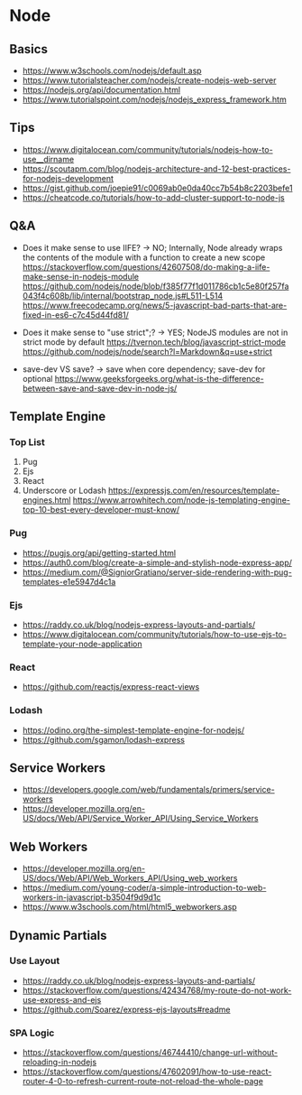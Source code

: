 # Node
## Basics
- https://www.w3schools.com/nodejs/default.asp
- https://www.tutorialsteacher.com/nodejs/create-nodejs-web-server
- https://nodejs.org/api/documentation.html
- https://www.tutorialspoint.com/nodejs/nodejs_express_framework.htm

## Tips
- https://www.digitalocean.com/community/tutorials/nodejs-how-to-use__dirname
- https://scoutapm.com/blog/nodejs-architecture-and-12-best-practices-for-nodejs-development
- https://gist.github.com/joepie91/c0069ab0e0da40cc7b54b8c2203befe1
- https://cheatcode.co/tutorials/how-to-add-cluster-support-to-node-js

## Q&A
- Does it make sense to use IIFE? -> NO; Internally, Node already wraps the contents of the module with a function to create a new scope
https://stackoverflow.com/questions/42607508/do-making-a-iife-make-sense-in-nodejs-module
https://github.com/nodejs/node/blob/f385f77f1d011786cb1c5e80f257fa043f4c608b/lib/internal/bootstrap_node.js#L511-L514
https://www.freecodecamp.org/news/5-javascript-bad-parts-that-are-fixed-in-es6-c7c45d44fd81/

- Does it make sense to "use strict";? -> YES; NodeJS modules are not in strict mode by default
https://tvernon.tech/blog/javascript-strict-mode
https://github.com/nodejs/node/search?l=Markdown&q=use+strict

- save-dev VS save? -> save when core dependency; save-dev for optional
https://www.geeksforgeeks.org/what-is-the-difference-between-save-and-save-dev-in-node-js/

## Template Engine
### Top List
1. Pug
2. Ejs
3. React
4. Underscore or Lodash
https://expressjs.com/en/resources/template-engines.html
https://www.arrowhitech.com/node-js-templating-engine-top-10-best-every-developer-must-know/

### Pug
- https://pugjs.org/api/getting-started.html
- https://auth0.com/blog/create-a-simple-and-stylish-node-express-app/
- https://medium.com/@SigniorGratiano/server-side-rendering-with-pug-templates-e1e5947d4c1a

### Ejs
- https://raddy.co.uk/blog/nodejs-express-layouts-and-partials/
- https://www.digitalocean.com/community/tutorials/how-to-use-ejs-to-template-your-node-application

### React
- https://github.com/reactjs/express-react-views

### Lodash
- https://odino.org/the-simplest-template-engine-for-nodejs/
- https://github.com/sgamon/lodash-express

## Service Workers
- https://developers.google.com/web/fundamentals/primers/service-workers
- https://developer.mozilla.org/en-US/docs/Web/API/Service_Worker_API/Using_Service_Workers

## Web Workers
- https://developer.mozilla.org/en-US/docs/Web/API/Web_Workers_API/Using_web_workers
- https://medium.com/young-coder/a-simple-introduction-to-web-workers-in-javascript-b3504f9d9d1c
- https://www.w3schools.com/html/html5_webworkers.asp

## Dynamic Partials
### Use Layout
- https://raddy.co.uk/blog/nodejs-express-layouts-and-partials/
- https://stackoverflow.com/questions/42434768/my-route-do-not-work-use-express-and-ejs
- https://github.com/Soarez/express-ejs-layouts#readme

### SPA Logic
- https://stackoverflow.com/questions/46744410/change-url-without-reloading-in-nodejs
- https://stackoverflow.com/questions/47602091/how-to-use-react-router-4-0-to-refresh-current-route-not-reload-the-whole-page
